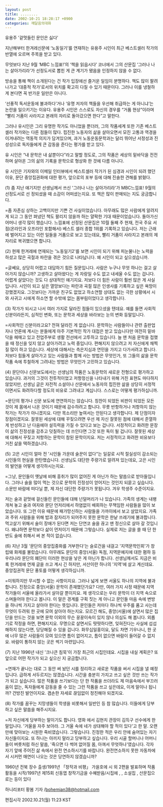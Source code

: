 ```yaml
---
layout: post
title: ........
date: 2002-10-21 18:28:17 +0900
categories: 깨달음의대화
---
```

유용주 '겉멋들린 문인은 싫다'
  

  

   
지난해부터 한겨레신문에 ‘노동일기’를 연재하는 유용주 시인이 최근 베스트셀러 작가의 반열에 오르며 주목을 받고 있다.
  

  
무엇보다 지난 9월 ‘MBC 느낌표!’의 ‘책을 읽읍시다’ 코너에서 그의 산문집 ‘그러나 나는 살아가리라’가 선정도서로 뽑힌 게 큰 계기가 됐음을 인정하지 않을 수 없다.
  

  

  
방송을 통해 책이 소개된다는 건 작가 입장에선 즐거운 일임이 분명하다. 책도 많이 팔려 나가고 ‘대중적 작가’로서의 위치를 확고히 다질 수 있기 때문이다. 그러나 이를 냉철하게 본다면 꼭 반가운 일만은 아니다.
  

  

  
‘선풍적 독서운동에 불과하다’거나 ‘유명 저자의 책들을 우선해 취급하는 게 아니냐’는 논란을 일으키기는 이유다. 유용주 시인은 스스로도 자신의 경우를 “거품 현상”이라며 “빨리 거품이 사라지고 본래의 자리로 돌아갔으면 한다”고 말한다.
  

  

  
그러나 유시인은 그리 유명한 작가도 아니었을 뿐더러, 그의 작품세계 또한 기존 베스트셀러 작가와는 다른 점들이 많다. 핍진한 노동자의 삶을 살아오면서 모진 고통과 역경을 이겨내려는 역동적 의지가 담겨있으며, 과거 노동운동문학과는 달리 뛰어난 서정성과 진성성으로 독자들에게 큰 감동을 준다는 평가를 받고 있다.
  

  

  
유 시인은 “내 문학은 내 삶뿐이다”라고 말할 정도로, 그의 작품은 세상의 밑바닥을 전전하며 살아온 그의 삶의 기록을 문학으로 형상화 한 것에 다름 아니다.
  

  

  
유 시인은 기자와의 이메일 인터뷰에서 베스트셀러 작가가 된 심경과 시인이 되려 했던 이유, 문단 중앙집권화에 대한 평가, 앞으로의 포부 등에 대해 진솔한 견해를 밝혔다.
  

  

  
(1) 좀 지난 얘기지만 선생님께서 쓰신 '그러나 나는 살아가리라'가 MBC느낌표! 9월의 선정도서로 선 정되셨을 때 소감이 어떠셨는지요. 또 책은 많이 판매되는 지도 궁금합니다.
  

  

  
=좀 자존심 상하는 고백이지만 기쁜 건 사실이었습니다. 아무래도 많은 사람에게 알려지게 되고 그 동안 펴냈던 책도 팔리지 않을까 하는 얄팍한 기대 때문이었습니다. 돌아가신 어머니 생각 많이 했습니다. 느낌표에 선정된 산문집은 10월 둘째 주 현재, 전국 주요 서점(온라인과 오프라인 포함해서) 베스트 셀러 종합 1위를 기록하고 있습니다. 저는 근래에 벌어지고 있는 이런 일들을 거품으로 보고 있는데요, 빨리 거품이 사라지고 본래의 제 자리로 복귀했으면 합니다.
  

  

  
(2) 현재 한겨레에 연재되는 '노동일기2'를 보면 시인이 되기 위해 피눈물나는 노력을 하셨고 많은 곡절과 파란을 겪은 것으로 나타납니다. 왜 시인이 되고 싶으셨습니까.
  

  

  
=글쎄요, 상당히 어렵고 대답하기 힘든 질문입니다. 사람은 누구나 무엇 하나는 걸고 살아가지 않습니까? 고생하고 살아왔다는 게 자랑일 수도 없고 내세울 수도 없는 겁니다. 어렵게 살았다는 것도 다 상대적인 얘기지요. 저보다 더 힘든 사람이 훨씬 많은 게 사실입니다. 시인이 되고 싶은 열망보다는 파란과 곡절 많은 인생사를 기록하고 싶은 욕망이 강했겠지요. 그것보다는 가까운 친구도 없었고 하소연할 상대도 없는 극한 상황에서 시와 사귀고 시에게 하소연 할 수밖에 없는 몸부림이었다고 생각합니다.
  

  

  
(3) 작가가 되시고 나서 여러 가지로 달라진 점들이 있으셨을 텐데요. 예를 들면 사회적 신분이라든지, 심적인 변화, 또는 문학과 세상을 바라보는 눈의 변화 등말입니다.
  

  

  
=사회적인 신분이라고요? 전혀 달라진 게 없습니다. 문학하는 사람들이나 관련 출판업자나 언론에 계시는 분들에게 아주 기본적인 작가 대접은 받고 있습니다만 여전히 밑바닥을 헤매고 있고 전업주부로 생활 전선에서 고투하고 있습니다. 늘 맨 처음 문학을 접했을 때 정신을 잊지 않고 살아가려고 노력 중입니다. 편해지지 않으려고 저 자신에게 채찍질 많이 하고 있습니다. 세상에 대해서는 측은지심과 연민을 가지고 다가서려고 합니다. 저보다 힘들게 살아가고 있는 사람들과 함께 사는 방법은 무엇인가, 또 그들의 삶을 문학 작품 속에 투철하게 그려내는 방법은 무엇인가 고민하고 있습니다.
  

  

  
(4) 문단이나 신문보도에서는 선생님의 작품은 노동문학의 새로운 전형으로 평가하고 있습니다. 과거의 그것이 전투적이었고 저항정신을 나타내기 위해 거친 표현도 마다하지 않았지만, 선생님 글은 자전적 소설이나 산문에서 노동자의 핍진한 삶을 상당히 서정적이면서도 화려하다할 정도의 비유로 그려내고 계십니다. 스스로는 어떻게 평가하십니까.
  

  

  
=문단의 평가나 신문 보도에 연연하지는 않습니다. 칭찬이 되었든 비판이 되었든 모든 것이 제 몸에서 나온 것이기 때문에 감수하려고 합니다. 무릇 반항하거나 저항하지 않는 작가는 작가가 아니겠지요. 다만 목소리만 높여서는 안된다고 생각합니다. 제 단점이자 장점이겠지요. 잘못된 세상에 대해 꾸짖으려면 우선 제 자신 잘못된 점에 대해서 준열하게 반성하고 난 다음에야 설득력을 가질 수 있다고 보는 겁니다. 서정적이고 화려한 문장이 삶의 진정성을 감추고 덧칠하는 데 쓰인다면 그것 또한 독이 될 겁니다. 잘못된 세상에 대해서 꾸짖고 저항하는 문학이 참된 문학이지요. 저는 서정적이고 화려한 비유보다 거친 삶을 택하겠습니다.
  

  

  
(5) 고은 시인이 얼마 전 '시인들 가운데 술꾼이 없다"는 일갈로 시적 절실성이 감소되는 시인들의 현실을 한탄했습니다. 선생님도 대단한 주량가로 알려져 있는데요, 고은 시인의 발언을 어떻게 생각하시는지요.
  

  

  
=그냥, 문인들이 옛날에 비해 흥취가 많이 없어진 게 아닌가 하는 말씀으로 받아들입니다. 그러나 술을 많이 먹는 것으로 문학의 진정성이 얻어지는 것인지 되묻고 싶습니다. 소문만 바람에 떠다닐 뿐, 제 자신 대단한 주량가가 못됩니다. 겨우 학생주 수준이지요.
  

  

  
저는 술과 겉멋에 걸신들린 문인들에 대해 넌덜머리가 나 있습니다. 가족의 생계는 내팽개쳐 놓고 술과 여자와 문단 언저리에서 하염없이 배회하는 무책임한 사람들을 많이 보았습니다. 또 그런 이유 때문에 패가망신하는 사람들을 가까이에서 보고 살았지요. 가족과 주위 사람들을 위해 밥과 잠자리가 되어주지 못한 문학은 한낱 쓰레기에 불과합니다. 먹고살기 위해서 술이 장애가 된다면 저는 단연코 술을 끊고 맨 정신으로 살아 갈 것입니다. 왜냐하면 문학보다 삶이 먼저이기 때문에 그렇습니다. 실제로 저는 글을 쓸 때 단 한 번도 술에 취해서 써 본 적이 없습니다.
  

  

  
(6) 지난 3월 '문단의 중앙집중화를 거부한다'는 슬로건을 내걸고 '지역문학인회'가 창립돼 화제를 불렀습니다. 아무래도 문단의 중앙(서울) 독점, 지역문예지에 대한 폄하 등 우리나라 문단의 폐단이 이러한 현상을 낳은 게 아닌가 합니다. 선생님께서도 지금은 비록 한겨레에 연재 글을 쓰고 계시 긴 하지만, 서산이란 하나의 '지역'에 살고 계신데요. 중앙집권적 문단 풍토를 어떻게 생각하십니까.
  

  

  
=미워하지만 무시할 수 없는 사항이지요. 그러나 넓게 보면 서울도 하나의 지역에 불과합니다. 진정으로 중앙(서울) 문학이 존재했던가요? 다만, 여러 가지 사정 때문에 지역 작가들이 서울에 올라가서 살아갈 뿐이지요. 제 생각으로는 우리 문학이 더 지역 속으로 스며들어야 한다고 봅니다. 이 말은 경계를 구획 짓는 게 아니고 문인들 마음 속에 변방을 하나씩 가지고 살아야 한다는 뜻입니다. 문인들은 저마다 하나씩 우주를 품고 사는데 무엇이 두려워 한 곳에 모여 살아야 하는지요. 모르긴 해도, 중앙(서울)에 살면서 많은 집단을 만드는 것을 보면 문학 이외의 무슨 꿍꿍이속이 있지 않나 의심도 해 봅니다. 외롭기로 작정을 하면, 편해지지요. 무명으로 살면서도 떳떳하다면, 잊혀진다는 사실에 섭섭해하지 않는다면, 당당해질 수 있을 겁니다. 화무십일홍이요, 달도 차면 기우나니, 한 곳에 너무 많은 사람들이 모여 있으면 틈이 없어지고, 틈이 없으면 바람이 들어갈 수 없지요. 바람이 통하지 않는 곳은 썩기 마련입니다.
  

  

  
(7) 지난 1996년 내신 '크나큰 침묵'이 가장 최근의 시집인데요. 시집을 내실 계획은? 또 앞으로 어떤 작가가 되고 싶으신 지 궁금합니다.
  

  

  
=연재가 끝나는 대로 그 동안 써 놨던 시를 정리하고 새로운 작품을 써서 시집을 낼 예정입니다. 급하게 서두르지는 않겠습니다. 시간을 충분히 가지고 쓰고 싶은 것만 쓰는 작가가 되고 싶습니다. 많은 작품을 쓰기보다는 단 한 작품을 쓰더라도 제 마음속에서 부끄러움이 없는, 독자들에게 감동을 줄 수 있는 그런 작품을 쓰고 싶은데요, 이게 말이나 됩니까? 건방진 발언이지요. 겸손한 자세로 끊임없이 정진해야 되겠지요.
  

  

  
(8) 작가를 꿈꾸는 지망생들이 학생을 비롯해서 일반인 등 참 많습니다. 이들에게 당부하고 싶은 말씀을 해주시지요.
  

  

  
=저 자신에게 당부하는 말이기도 합니다. 영화 에서 김현치 관장이 김득구 선수에게 한 말입니다. '거울을 자주 보아라. 그 거울 속에 네가 상대해야 할 적이 있다'고 한 말. 오랜만에 맞아보는 시원한 죽비였습니다. 그렇습니다. 진정한 적은 우리 안에 숨어있는 자기 자신들이지요. 또 하나는 아끼지 말라고 당부하고 싶습니다. 우리 시골 할머니나 어머니들이 버릇처럼 하신 말씀, '죽으면 다 썩어 없어질 몸, 아껴서 무엇하나'였습니다. 각자 자기 앞에 주어진 삶 속에서 완전 연소하시기를 바랍니다. 완전연소하지 못한 자동차에서 시커먼 매연이 나오는 것은 당연하지 않겠습니까?
  

  

  

  

  

  
1960년 전북 장수 출생/1991년 「창작과 비평」 가을호에 시 외 2편을 발표하며 작품 활동을 시작/1997년 제15회 신동엽 창작기금을 수혜받음/시집에 , , 소설집 , 산문집으로는 등이 있다
  

  

  
하니리포터 황봄 기자 /bohemian38@hotmail.com
  

  

  

  

  

  

  
편집시각 2002.10.21(월) 11:23 KST